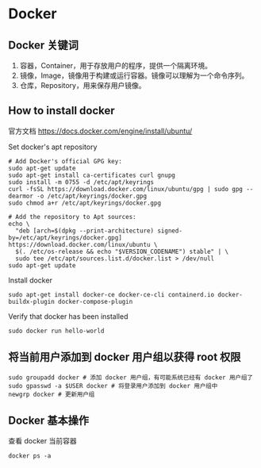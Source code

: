 # Docker
## Docker 关键词
1. 容器，Container，用于存放用户的程序，提供一个隔离环境。
2. 镜像，Image，镜像用于构建或运行容器。镜像可以理解为一个命令序列。
3. 仓库，Repository，用来保存用户镜像。
## How to install docker
官方文档 <https://docs.docker.com/engine/install/ubuntu/>

Set docker's apt repository
```shell
# Add Docker's official GPG key:
sudo apt-get update
sudo apt-get install ca-certificates curl gnupg
sudo install -m 0755 -d /etc/apt/keyrings
curl -fsSL https://download.docker.com/linux/ubuntu/gpg | sudo gpg --dearmor -o /etc/apt/keyrings/docker.gpg
sudo chmod a+r /etc/apt/keyrings/docker.gpg

# Add the repository to Apt sources:
echo \
  "deb [arch=$(dpkg --print-architecture) signed-by=/etc/apt/keyrings/docker.gpg] https://download.docker.com/linux/ubuntu \
  $(. /etc/os-release && echo "$VERSION_CODENAME") stable" | \
  sudo tee /etc/apt/sources.list.d/docker.list > /dev/null
sudo apt-get update
```
Install docker
```shell
sudo apt-get install docker-ce docker-ce-cli containerd.io docker-buildx-plugin docker-compose-plugin
```
Verify that docker has been installed
```shell
sudo docker run hello-world
```
## 将当前用户添加到 docker 用户组以获得 root 权限
```shell
sudo groupadd docker # 添加 docker 用户组，有可能系统已经有 docker 用户组了
sudo gpasswd -a $USER docker # 将登录用户添加到 docker 用户组中
newgrp docker # 更新用户组
```
## Docker 基本操作
查看 docker 当前容器
```shell
docker ps -a
```
